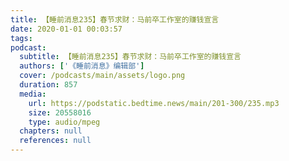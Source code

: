 ```yaml
---
title: 【睡前消息235】春节求财：马前卒工作室的赚钱宣言
date: 2020-01-01 00:03:57
tags:
podcast:
  subtitle: 【睡前消息235】春节求财：马前卒工作室的赚钱宣言
  authors: ['《睡前消息》编辑部']
  cover: /podcasts/main/assets/logo.png
  duration: 857
  media:
    url: https://podstatic.bedtime.news/main/201-300/235.mp3
    size: 20558016
    type: audio/mpeg
  chapters: null
  references: null
---
```

